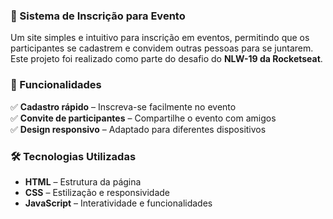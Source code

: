 ### 🎉 Sistema de Inscrição para Evento  

Um site simples e intuitivo para inscrição em eventos, permitindo que os participantes se cadastrem e convidem outras pessoas para se juntarem. Este projeto foi realizado como parte do desafio do **NLW-19 da Rocketseat**.  

### 📌 Funcionalidades  
✅ **Cadastro rápido** – Inscreva-se facilmente no evento  
✅ **Convite de participantes** – Compartilhe o evento com amigos  
✅ **Design responsivo** – Adaptado para diferentes dispositivos  

### 🛠 Tecnologias Utilizadas  
- **HTML** – Estrutura da página  
- **CSS** – Estilização e responsividade  
- **JavaScript** – Interatividade e funcionalidades  
